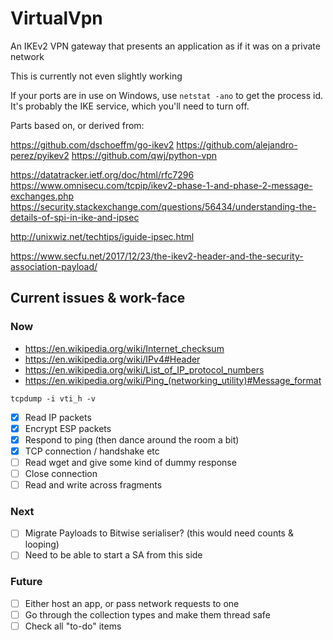 # VirtualVpn

An IKEv2 VPN gateway that presents an application as if it was on a private network

This is currently not even slightly working

If your ports are in use on Windows, use `netstat -ano` to get the
process id. It's probably the IKE service, which you'll need to turn off.

Parts based on, or derived from:

https://github.com/dschoeffm/go-ikev2
https://github.com/alejandro-perez/pyikev2
https://github.com/qwj/python-vpn

https://datatracker.ietf.org/doc/html/rfc7296
https://www.omnisecu.com/tcpip/ikev2-phase-1-and-phase-2-message-exchanges.php
https://security.stackexchange.com/questions/56434/understanding-the-details-of-spi-in-ike-and-ipsec

http://unixwiz.net/techtips/iguide-ipsec.html

https://www.secfu.net/2017/12/23/the-ikev2-header-and-the-security-association-payload/

## Current issues & work-face

### Now

- https://en.wikipedia.org/wiki/Internet_checksum
- https://en.wikipedia.org/wiki/IPv4#Header
- https://en.wikipedia.org/wiki/List_of_IP_protocol_numbers
- https://en.wikipedia.org/wiki/Ping_(networking_utility)#Message_format

`tcpdump -i vti_h -v`

- [x] Read IP packets
- [x] Encrypt ESP packets
- [x] Respond to ping (then dance around the room a bit)
- [x] TCP connection / handshake etc
- [ ] Read wget and give some kind of dummy response
- [ ] Close connection
- [ ] Read and write across fragments

### Next

- [ ] Migrate Payloads to Bitwise serialiser? (this would need counts & looping)
- [ ] Need to be able to start a SA from this side

### Future

- [ ] Either host an app, or pass network requests to one
- [ ] Go through the collection types and make them thread safe
- [ ] Check all "to-do" items